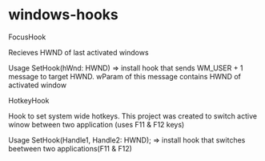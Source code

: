 # windows-hooks

FocusHook

Recieves HWND of last activated windows

Usage
 SetHook(hWnd: HWND) => install hook that sends WM_USER + 1 message to target HWND. wParam of this message contains HWND of activated window

HotkeyHook

Hook to set system wide hotkeys. This project was created to switch active winow between two application (uses F11 & F12 keys)

Usage 
 SetHook(Handle1, Handle2: HWND); => install hook that switches beetween two applications(F11 & F12)

 